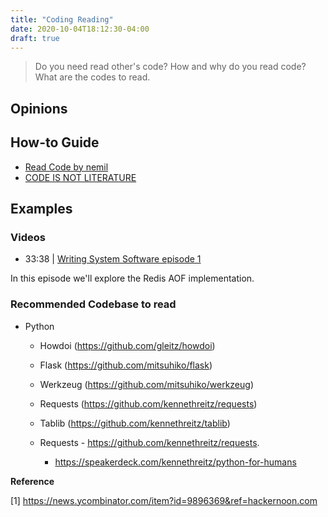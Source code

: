 ```yaml
---
title: "Coding Reading"
date: 2020-10-04T18:12:30-04:00
draft: true
---
```


> Do you need read other's code? How and why do you read code? What are the codes to read.

## Opinions

## How-to Guide

- [Read Code by nemil](https://www.nemil.com/on-software-engineering/read-code.html)
- [CODE IS NOT LITERATURE](http://www.gigamonkeys.com/code-reading/)

## Examples

### Videos

- 33:38 | [Writing System Software episode 1](https://www.youtube.com/watch?v=VBrnmciV9fM)

In this episode we'll explore the Redis AOF implementation.

### Recommended Codebase to read

* Python
  * Howdoi (https://github.com/gleitz/howdoi)

  * Flask (https://github.com/mitsuhiko/flask)

  * Werkzeug (https://github.com/mitsuhiko/werkzeug)

  * Requests (https://github.com/kennethreitz/requests)

  * Tablib (https://github.com/kennethreitz/tablib)
  * Requests - https://github.com/kennethreitz/requests.
    -  https://speakerdeck.com/kennethreitz/python-for-humans

**Reference**

[1] https://news.ycombinator.com/item?id=9896369&ref=hackernoon.com
